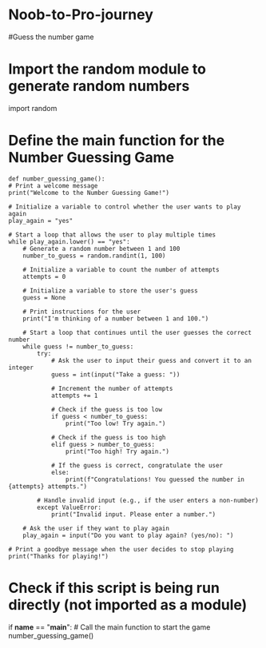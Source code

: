 # Noob-to-Pro-journey
#Guess the number game 
# Import the random module to generate random numbers
import random

# Define the main function for the Number Guessing Game


    def number_guessing_game():
    # Print a welcome message
    print("Welcome to the Number Guessing Game!")
    
    # Initialize a variable to control whether the user wants to play again
    play_again = "yes"
    
    # Start a loop that allows the user to play multiple times
    while play_again.lower() == "yes":
        # Generate a random number between 1 and 100
        number_to_guess = random.randint(1, 100)
        
        # Initialize a variable to count the number of attempts
        attempts = 0
        
        # Initialize a variable to store the user's guess
        guess = None
        
        # Print instructions for the user
        print("I'm thinking of a number between 1 and 100.")
        
        # Start a loop that continues until the user guesses the correct number
        while guess != number_to_guess:
            try:
                # Ask the user to input their guess and convert it to an integer
                guess = int(input("Take a guess: "))
                
                # Increment the number of attempts
                attempts += 1
                
                # Check if the guess is too low
                if guess < number_to_guess:
                    print("Too low! Try again.")
                
                # Check if the guess is too high
                elif guess > number_to_guess:
                    print("Too high! Try again.")
                
                # If the guess is correct, congratulate the user
                else:
                    print(f"Congratulations! You guessed the number in {attempts} attempts.")
            
            # Handle invalid input (e.g., if the user enters a non-number)
            except ValueError:
                print("Invalid input. Please enter a number.")
        
        # Ask the user if they want to play again
        play_again = input("Do you want to play again? (yes/no): ")
    
    # Print a goodbye message when the user decides to stop playing
    print("Thanks for playing!")

# Check if this script is being run directly (not imported as a module)
if __name__ == "__main__":
    # Call the main function to start the game
    number_guessing_game()